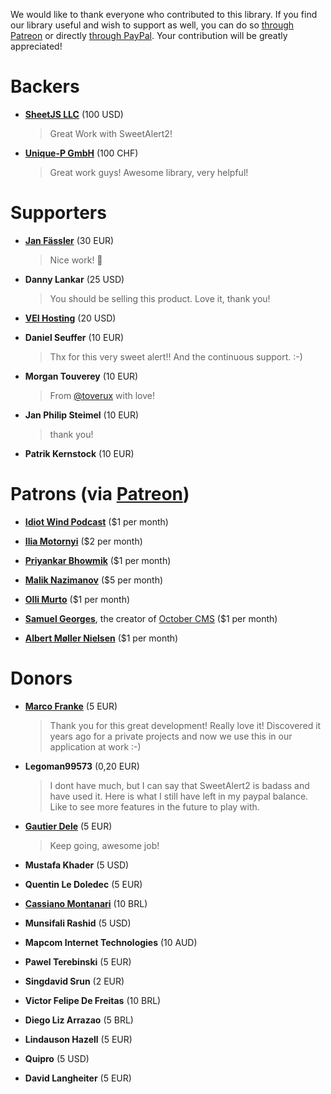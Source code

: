 We would like to thank everyone who contributed to this library. If you find our library useful and wish to support as well, you can do so [through Patreon](https://www.patreon.com/limonte) or directly [through PayPal](https://www.paypal.me/limonte/5eur). Your contribution will be greatly appreciated!


# Backers

- **[SheetJS LLC](https://sheetjs.com/)** (100 USD)
    > Great Work with SweetAlert2!

- **[Unique-P GmbH](https://www.unique-p.ch/)** (100 CHF)
    > Great work guys! Awesome library, very helpful!


# Supporters

- **[Jan Fässler](https://github.com/faessler)** (30 EUR)
    > Nice work! 👾

- **Danny Lankar** (25 USD)
    > You should be selling this product. Love it, thank you!

- **[VEI Hosting](http://www.veihosting.com/)** (20 USD)

- **Daniel Seuffer** (10 EUR)
    > Thx for this very sweet alert!! And the continuous support. :-)

- **Morgan Touverey** (10 EUR)
    > From [@toverux](github.com/toverux) with love!

- **Jan Philip Steimel** (10 EUR)
    > thank you!

- **Patrik Kernstock** (10 EUR)



# Patrons (via [Patreon](https://www.patreon.com/limonte))

- **[Idiot Wind Podcast](https://www.patreon.com/idiotwind)** ($1 per month)

- **[Ilia Motornyi](https://www.patreon.com/elmot)** ($2 per month)

- **[Priyankar Bhowmik](https://www.patreon.com/pkb)** ($1 per month)

- **[Malik Nazimanov](https://www.patreon.com/lantos)** ($5 per month)

- **[Olli Murto](https://www.patreon.com/user/?u=9095640)** ($1 per month)

- **[Samuel Georges](https://www.patreon.com/daftspunk)**, the creator of [October CMS](https://github.com/octobercms/october) ($1 per month)

- **[Albert Møller Nielsen](https://www.patreon.com/user?u=4221410)** ($1 per month)


# Donors

- **[Marco Franke](https://github.com/Disane87)** (5 EUR)

    > Thank you for this great development! Really love it! Discovered it years ago for a private projects and now we use this in our application at work :-)

- **Legoman99573** (0,20 EUR)

    > I dont have much, but I can say that SweetAlert2 is badass and have used it. Here is what I still have left in my paypal balance. Like to see more features in the future to play with.

- **[Gautier Dele](https://github.com/GautierDele)** (5 EUR)

    > Keep going, awesome job!

- **Mustafa Khader** (5 USD)

- **Quentin Le Doledec** (5 EUR)

- **[Cassiano Montanari](https://github.com/cassianomon)** (10 BRL)

- **Munsifali Rashid** (5 USD)

- **Mapcom Internet Technologies** (10 AUD)

- **Pawel Terebinski** (5 EUR)

- **Singdavid Srun** (2 EUR)

- **Victor Felipe De Freitas** (10 BRL)

- **Diego Liz Arrazao** (5 BRL)

- **Lindauson Hazell** (5 EUR)

- **Quipro** (5 USD)

- **David Langheiter** (5 EUR)

